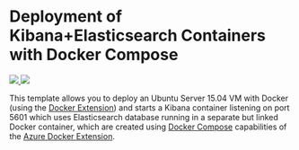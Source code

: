 # Deployment of Kibana+Elasticsearch Containers with Docker Compose


<a href="https://portal.azure.com/#create/Microsoft.Template/uri/https%3A%2F%2Fraw.githubusercontent.com%2FTVDKoni%2Fazure-quickstart-templates%2Fmaster%2Fdocker-kibana-elasticsearch%2Fazuredeploy.json" target="_blank">
	<img src="http://azuredeploy.net/deploybutton.png"/>
</a>
<a href="http://armviz.io/#/?load=https%3A%2F%2Fraw.githubusercontent.com%2FTVDKoni%2Fazure-quickstart-templates%2Fmaster%2Fdocker-kibana-elasticsearch%2Fazuredeploy.json" target="_blank">
    <img src="http://armviz.io/visualizebutton.png"/>
</a>

This template allows you to deploy an Ubuntu Server 15.04 VM with Docker (using the [Docker Extension][ext])
and starts a Kibana container listening on port 5601 which uses Elasticsearch database running
in a separate but linked Docker container, which are created using [Docker Compose][compose]
capabilities of the [Azure Docker Extension][ext].


[ext]: https://github.com/Azure/azure-docker-extension
[compose]: https://docs.docker.com/compose
